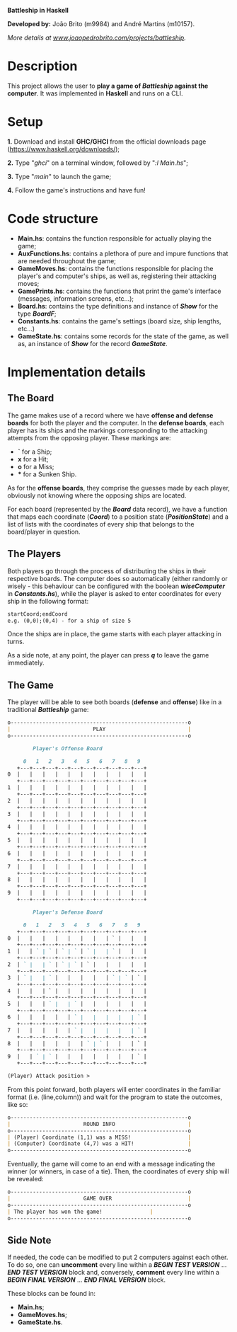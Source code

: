 **Battleship in Haskell**

**Developed by:** João Brito (m9984) and André Martins (m10157).

*More details at www.joaopedrobrito.com/projects/battleship.*

# Description
This project allows the user to **play a game of *Battleship* against the computer**. It was implemented in **Haskell** and runs on a CLI.

# Setup
**1.** Download and install **GHC/GHCI** from the official downloads page (https://www.haskell.org/downloads/);

**2.** Type "*ghci*" on a terminal window, followed by "*:l Main.hs*";

**3.** Type "*main*" to launch the game;

**4.** Follow the game's instructions and have fun!

# Code structure
* **Main.hs**: contains the function responsible for actually playing the game;
* **AuxFunctions.hs**: contains a plethora of pure and impure functions that are needed throughout the game;
* **GameMoves.hs**: contains the functions responsible for placing the player's and computer's ships, as well as, registering their attacking moves;
* **GamePrints.hs**: contains the functions that print the game's interface (messages, information screens, etc...);
* **Board.hs**: contains the type definitions and instance of ***Show*** for the type ***BoardF***;
* **Constants.hs**: contains the game's settings (board size, ship lengths, etc...)
* **GameState.hs**: contains some records for the state of the game, as well as, an instance of ***Show*** for the record ***GameState***.

# Implementation details
## The Board
The game makes use of a record where we have **offense and defense boards** for both the player and the computer. In the **defense boards**, each player has its ships and the markings corresponding to the attacking attempts from the opposing player. These markings are:

* **`** for a Ship;
* **x** for a Hit;
* **o** for a Miss; 
* **\*** for a Sunken Ship.

As for the **offense boards**, they comprise the guesses made by each player, obviously not knowing where the opposing ships are located.

For each board (represented by the ***Board*** data record), we have a function that maps each coordinate (***Coord***) to a position state (***PositionState***) and a list of lists with the coordinates of every ship that belongs to the board/player in question.

## The Players
Both players go through the process of distributing the ships in their respective boards. The computer does so automatically (either randomly or wisely - this behaviour can be configured with the boolean ***wiseComputer*** in ***Constants.hs***), while the player is asked to enter coordinates for every ship in the following format:

```md
startCoord;endCoord
e.g. (0,0);(0,4) - for a ship of size 5
```

Once the ships are in place, the game starts with each player attacking in turns.

As a side note, at any point, the player can press ***q*** to leave the game immediately.

## The Game
The player will be able to see both boards (**defense** and **offense**) like in a traditional ***Battleship*** game:
```md
o--------------------------------------------------------o
|                          PLAY                          |
o--------------------------------------------------------o

	    Player's Offense Board

     0   1   2   3   4   5   6   7   8   9
   +---+---+---+---+---+---+---+---+---+---+
0  |   |   |   |   |   |   |   |   |   |   |
   +---+---+---+---+---+---+---+---+---+---+
1  |   |   |   |   |   |   |   |   |   |   |
   +---+---+---+---+---+---+---+---+---+---+
2  |   |   |   |   |   |   |   |   |   |   |
   +---+---+---+---+---+---+---+---+---+---+
3  |   |   |   |   |   |   |   |   |   |   |
   +---+---+---+---+---+---+---+---+---+---+
4  |   |   |   |   |   |   |   |   |   |   |
   +---+---+---+---+---+---+---+---+---+---+
5  |   |   |   |   |   |   |   |   |   |   |
   +---+---+---+---+---+---+---+---+---+---+
6  |   |   |   |   |   |   |   |   |   |   |
   +---+---+---+---+---+---+---+---+---+---+
7  |   |   |   |   |   |   |   |   |   |   |
   +---+---+---+---+---+---+---+---+---+---+
8  |   |   |   |   |   |   |   |   |   |   |
   +---+---+---+---+---+---+---+---+---+---+
9  |   |   |   |   |   |   |   |   |   |   |
   +---+---+---+---+---+---+---+---+---+---+

	    Player's Defense Board

     0   1   2   3   4   5   6   7   8   9
   +---+---+---+---+---+---+---+---+---+---+
0  |   |   |   |   |   |   |   | ` |   |   |
   +---+---+---+---+---+---+---+---+---+---+
1  |   | ` | ` | ` | ` | ` |   | ` |   |   |
   +---+---+---+---+---+---+---+---+---+---+
2  | ` |   | ` | ` | ` | ` |   |   |   |   |
   +---+---+---+---+---+---+---+---+---+---+
3  | ` |   | ` |   |   |   |   | ` | ` | ` |
   +---+---+---+---+---+---+---+---+---+---+
4  |   |   | ` |   |   |   |   |   |   |   |
   +---+---+---+---+---+---+---+---+---+---+
5  |   |   | ` |   | ` |   |   |   |   |   |
   +---+---+---+---+---+---+---+---+---+---+
6  |   |   |   |   | ` |   |   |   |   | ` |
   +---+---+---+---+---+---+---+---+---+---+
7  |   |   |   |   | ` |   |   |   |   | ` |
   +---+---+---+---+---+---+---+---+---+---+
8  |   |   |   |   |   | ` | ` |   |   | ` |
   +---+---+---+---+---+---+---+---+---+---+
9  |   | ` | ` |   |   |   |   |   |   | ` |
   +---+---+---+---+---+---+---+---+---+---+

(Player) Attack position >
```

From this point forward, both players will enter coordinates in the familiar format (i.e. (line,column)) and wait for the program to state the outcomes, like so:

```md
o--------------------------------------------------------o
|                       ROUND INFO                       |
o--------------------------------------------------------o
| (Player) Coordinate (1,1) was a MISS!                  |
| (Computer) Coordinate (4,7) was a HIT!                 |
o--------------------------------------------------------o
```

Eventually, the game will come to an end with a message indicating the winner (or winners, in case of a tie). Then, the coordinates of every ship will be revealed:

```md
o--------------------------------------------------------o
|                       GAME OVER                        |
o--------------------------------------------------------o
| The player has won the game!				 |
o--------------------------------------------------------o
```

## Side Note
If needed, the code can be modified to put 2 computers against each other. To do so, one can **uncomment** every line within a ***BEGIN TEST VERSION*** ... ***END TEST VERSION*** block and, conversely, **comment** every line within a ***BEGIN FINAL VERSION*** ... ***END FINAL VERSION*** block.

These blocks can be found in:

* **Main.hs**;
* **GameMoves.hs**;
* **GameState.hs**.
